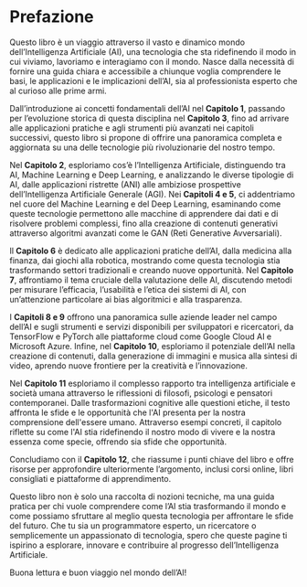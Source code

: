 # Prefazione

Questo libro è un viaggio attraverso il vasto e dinamico mondo dell’Intelligenza Artificiale (AI), una tecnologia che sta ridefinendo il modo in cui viviamo, lavoriamo e interagiamo con il mondo. Nasce dalla necessità di fornire una guida chiara e accessibile a chiunque voglia comprendere le basi, le applicazioni e le implicazioni dell’AI, sia al professionista esperto che al curioso alle prime armi.

Dall’introduzione ai concetti fondamentali dell’AI nel **Capitolo 1**, passando per l’evoluzione storica di questa disciplina nel **Capitolo 3**, fino ad arrivare alle applicazioni pratiche e agli strumenti più avanzati nei capitoli successivi, questo libro si propone di offrire una panoramica completa e aggiornata su una delle tecnologie più rivoluzionarie del nostro tempo.

Nel **Capitolo 2**, esploriamo cos’è l’Intelligenza Artificiale, distinguendo tra AI, Machine Learning e Deep Learning, e analizzando le diverse tipologie di AI, dalle applicazioni ristrette (ANI) alle ambiziose prospettive dell’Intelligenza Artificiale Generale (AGI). Nei **Capitoli 4 e 5**, ci addentriamo nel cuore del Machine Learning e del Deep Learning, esaminando come queste tecnologie permettono alle macchine di apprendere dai dati e di risolvere problemi complessi, fino alla creazione di contenuti generativi attraverso algoritmi avanzati come le GAN (Reti Generative Avversariali).

Il **Capitolo 6** è dedicato alle applicazioni pratiche dell’AI, dalla medicina alla finanza, dai giochi alla robotica, mostrando come questa tecnologia stia trasformando settori tradizionali e creando nuove opportunità. Nel **Capitolo 7**, affrontiamo il tema cruciale della valutazione delle AI, discutendo metodi per misurare l’efficacia, l’usabilità e l’etica dei sistemi di AI, con un’attenzione particolare ai bias algoritmici e alla trasparenza.

I **Capitoli 8 e 9** offrono una panoramica sulle aziende leader nel campo dell’AI e sugli strumenti e servizi disponibili per sviluppatori e ricercatori, da TensorFlow e PyTorch alle piattaforme cloud come Google Cloud AI e Microsoft Azure. Infine, nel **Capitolo 10**, esploriamo il potenziale dell’AI nella creazione di contenuti, dalla generazione di immagini e musica alla sintesi di video, aprendo nuove frontiere per la creatività e l’innovazione.

Nel **Capitolo 11** esploriamo il complesso rapporto tra intelligenza artificiale e società umana attraverso le riflessioni di filosofi, psicologi e pensatori contemporanei. Dalle trasformazioni cognitive alle questioni etiche, il testo affronta le sfide e le opportunità che l'AI presenta per la nostra comprensione dell'essere umano. Attraverso esempi concreti, il capitolo riflette su come l'AI stia ridefinendo il nostro modo di vivere e la nostra essenza come specie, offrendo sia sfide che opportunità.

Concludiamo con il **Capitolo 12**, che riassume i punti chiave del libro e offre risorse per approfondire ulteriormente l’argomento, inclusi corsi online, libri consigliati e piattaforme di apprendimento.

Questo libro non è solo una raccolta di nozioni tecniche, ma una guida pratica per chi vuole comprendere come l’AI stia trasformando il mondo e come possiamo sfruttare al meglio questa tecnologia per affrontare le sfide del futuro. Che tu sia un programmatore esperto, un ricercatore o semplicemente un appassionato di tecnologia, spero che queste pagine ti ispirino a esplorare, innovare e contribuire al progresso dell’Intelligenza Artificiale.

Buona lettura e buon viaggio nel mondo dell’AI!
